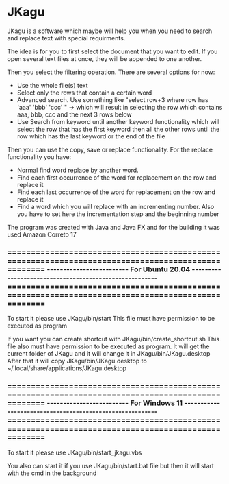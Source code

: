 # JKagu

JKagu is a software which maybe will help you when you need to search and replace text with special requirments.

 <p>The idea is for you to first select the document that you want to edit. If you open several text files at once, they will be appended to one another.</p>

<p>Then you select the filtering operation. There are several options for now:</p>
<ul>
  <li>Use the whole file(s) text</li>
  <li>Select only the rows that contain a certain word</li>
  <li>Advanced search. Use something like "select row+3 where row has 'aaa' 'bbb' 'ccc' " -> which will result in selecting the row which contains aaa, bbb, ccc and the next 3 rows below</li>
  <li>Use Search from keyword until another keyword functionality which will select the row that has the first keyword then all the other rows until the row which has the last keyword or the end of the file</li>
</ul>

<p>Then you can use the copy, save or replace functionality. For the replace functionality you have:</p>
<ul>
  <li>Normal find word replace by another word.</li>
  <li>Find each first occurrence of the word for replacement on the row and replace it</li>
  <li>Find each last occurrence of the word for replacement on the row and replace it</li>
  <li>Find a word which you will replace with an incrementing number. Also you have to set here the incrementation step and the beginning number</li>
</ul>
The program was created with Java and Java FX and for the building it was used Amazon Correto 17


<h3>
==================================================================================================
------------------------- For Ubuntu 20.04 -------------------------------------------------------
==================================================================================================
</h3>
<p>
To start it please use JKagu/bin/start
This file must have permission to be executed as program

If you want you can create shortcut with JKagu/bin/create_shortcut.sh
This file also must have permission to be executed as program.
It will get the current folder of JKagu and it will change it in JKagu/bin/JKagu.desktop
After that it will copy JKagu/bin/JKagu.desktop to ~/.local/share/applications/JKagu.desktop
</p>

<h3> 
==================================================================================================
------------------------- For Windows 11 ---------------------------------------------------------
==================================================================================================
</h3>
<p>
To start it please use JKagu/bin/start_jkagu.vbs

You also can start it if you use JKagu/bin/start.bat file but then it will start with the cmd in
the background
</p>
